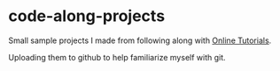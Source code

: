 # code-along-projects

Small sample projects I made from following along with [Online Tutorials](https://www.youtube.com/channel/UCbwXnUipZsLfUckBPsC7Jog).

Uploading them to github to help familiarize myself with git.
